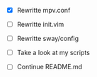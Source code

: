 - [x] Rewritte mpv.conf
- [ ] Rewritte init.vim
- [ ] Rewritte sway/config
- [ ] Take a look at my scripts
- [ ] Continue README.md

